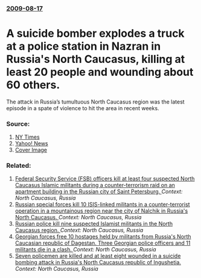 ### [2009-08-17](/news/2009/08/17/index.md)

#  A suicide bomber explodes a truck at a police station in Nazran in Russia's North Caucasus, killing at least 20 people and wounding about 60 others. 

The attack in Russia’s tumultuous North Caucasus region was the latest episode in a spate of violence to hit the area in recent weeks.


### Source:

1. [NY Times](http://www.nytimes.com/2009/08/18/world/europe/18russia.html?hp)
2. [Yahoo! News](http://news.yahoo.com/s/ap/20090817/ap_on_re_eu/eu_russia_caucasus_violence)
2. [Cover Image](https://static01.nyt.com/images/2009/08/17/world/17cnd-russia.75.jpg)

### Related:

1. [Federal Security Service (FSB) officers kill at least four suspected North Caucasus Islamic militants during a counter-terrorism raid on an apartment building in the Russian city of Saint Petersburg. ](/news/2016/08/17/federal-security-service-fsb-officers-kill-at-least-four-suspected-north-caucasus-islamic-militants-during-a-counter-terrorism-raid-on-an.md) _Context: North Caucasus, Russia_
2. [Russian special forces kill 10 ISIS-linked militants in a counter-terrorist operation in a mountainous region near the city of Nalchik in Russia's North Caucasus. ](/news/2015/11/22/russian-special-forces-kill-10-isis-linked-militants-in-a-counter-terrorist-operation-in-a-mountainous-region-near-the-city-of-nalchik-in-ru.md) _Context: North Caucasus, Russia_
3. [Russian police kill nine suspected Islamist militants in the North Caucasus region. ](/news/2013/08/20/russian-police-kill-nine-suspected-islamist-militants-in-the-north-caucasus-region.md) _Context: North Caucasus, Russia_
4. [Georgian forces free 10 hostages held by militants from Russia's North Caucasian republic of Dagestan. Three Georgian police officers and 11 militants die in a clash. ](/news/2012/08/29/georgian-forces-free-10-hostages-held-by-militants-from-russia-s-north-caucasian-republic-of-dagestan-three-georgian-police-officers-and-11.md) _Context: North Caucasus, Russia_
5. [Seven policemen are killed and at least eight wounded in a suicide bombing attack in Russia's North Caucasus republic of Ingushetia. ](/news/2012/08/19/seven-policemen-are-killed-and-at-least-eight-wounded-in-a-suicide-bombing-attack-in-russia-s-north-caucasus-republic-of-ingushetia.md) _Context: North Caucasus, Russia_
